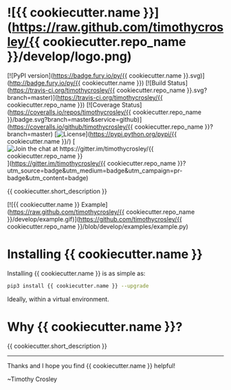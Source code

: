 ![{{ cookiecutter.name }}](https://raw.github.com/timothycrosley/{{ cookiecutter.repo_name }}/develop/logo.png)
===================

[![PyPI version](https://badge.fury.io/py/{{ cookiecutter.name }}.svg)](http://badge.fury.io/py/{{ cookiecutter.name }})
[![Build Status](https://travis-ci.org/timothycrosley/{{ cookiecutter.repo_name }}.svg?branch=master)](https://travis-ci.org/timothycrosley/{{ cookiecutter.repo_name }})
[![Coverage Status](https://coveralls.io/repos/timothycrosley/{{ cookiecutter.repo_name }}/badge.svg?branch=master&service=github)](https://coveralls.io/github/timothycrosley/{{ cookiecutter.repo_name }}?branch=master)
[![License](https://img.shields.io/github/license/mashape/apistatus.svg)](https://pypi.python.org/pypi/{{ cookiecutter.name }}/)
[![Join the chat at https://gitter.im/timothycrosley/{{ cookiecutter.repo_name }}](https://badges.gitter.im/Join%20Chat.svg)](https://gitter.im/timothycrosley/{{ cookiecutter.repo_name }}?utm_source=badge&utm_medium=badge&utm_campaign=pr-badge&utm_content=badge)

{{ cookiecutter.short_description }}

[![{{ cookiecutter.name }} Example](https://raw.github.com/timothycrosley/{{ cookiecutter.repo_name }}/develop/example.gif)](https://github.com/timothycrosley/{{ cookiecutter.repo_name }}/blob/develop/examples/example.py)


Installing {{ cookiecutter.name }}
===================

Installing {{ cookiecutter.name }} is as simple as:

```bash
pip3 install {{ cookiecutter.name }} --upgrade
```

Ideally, within a virtual environment.


Why {{ cookiecutter.name }}?
===================

{{ cookiecutter.short_description }}

--------------------------------------------

Thanks and I hope you find {{ cookiecutter.name }} helpful!

~Timothy Crosley

